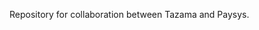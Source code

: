 <!-- SPDX-License-Identifier: Apache-2.0 -->

Repository for collaboration between Tazama and Paysys.